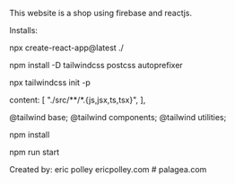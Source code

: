 This website is a shop using firebase and reactjs.

Installs:

npx create-react-app@latest ./

npm install -D tailwindcss postcss autoprefixer

npx tailwindcss init -p

content: [
"./src/**/*.{js,jsx,ts,tsx}",
],

@tailwind base;
@tailwind components;
@tailwind utilities;

npm install

npm run start

Created by:
eric polley
ericpolley.com
#   p a l a g e a . c o m 
 
 
